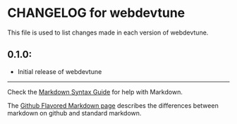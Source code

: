 # CHANGELOG for webdevtune

This file is used to list changes made in each version of webdevtune.

## 0.1.0:

* Initial release of webdevtune

- - -
Check the [Markdown Syntax Guide](http://daringfireball.net/projects/markdown/syntax) for help with Markdown.

The [Github Flavored Markdown page](http://github.github.com/github-flavored-markdown/) describes the differences between markdown on github and standard markdown.
